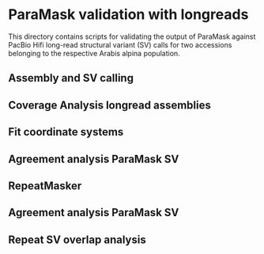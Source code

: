 # ParaMask validation with longreads
This directory contains scripts for validating the output of ParaMask against PacBio Hifi long-read structural variant (SV) calls for two accessions belonging to the respective Arabis alpina population.

## Assembly and SV calling

## Coverage Analysis longread assemblies 

## Fit coordinate systems

## Agreement analysis ParaMask SV

## RepeatMasker

## Agreement analysis ParaMask SV 

## Repeat SV overlap analysis

